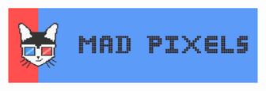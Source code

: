 <picture>
    <source media="(prefers-color-scheme: dark)" srcset="/profile/banner.svg">
    <source media="(prefers-color-scheme: light)" srcset="/profile/banner.svg">
    <img
        alt="MadPixels"
        src="/profile/banner.svg">
</picture>